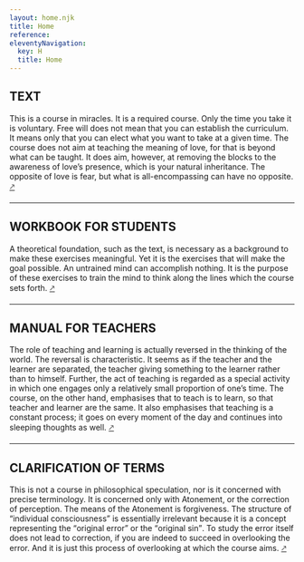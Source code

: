 ```yaml
---
layout: home.njk
title: Home
reference: 
eleventyNavigation:
  key: H
  title: Home
---
```


<main>

## TEXT

This is a course in miracles. 
It is a required course. 
Only the time you take it is voluntary. 
Free will does not mean that you can establish the curriculum. 
It means only that you can elect what you want to take at a given time. 
The course does not aim at teaching the meaning of love, for that is beyond what can be taught. 
It does aim, however, at removing the blocks to the awareness of love’s presence, which is your natural inheritance. 
The opposite of love is fear, but what is all-encompassing can have no opposite. 
[🡕](/text/)

***

## WORKBOOK FOR STUDENTS

A theoretical foundation, such as the text, is necessary as a background to make these exercises meaningful. 
Yet it is the exercises that will make the goal possible. 
An untrained mind can accomplish nothing. 
It is the purpose of these exercises to train the mind to think along the lines which the course sets forth. 
[🡕](/workbook/)

***

## MANUAL FOR TEACHERS

The role of teaching and learning is actually reversed in the thinking of the world. 
The reversal is characteristic. 
It seems as if the teacher and the learner are separated, the teacher giving something to the learner rather than to himself. 
Further, the act of teaching is regarded as a special activity in which one engages only a relatively small proportion of one’s time. 
The course, on the other hand, emphasises that to teach is to learn, so that teacher and learner are the same. 
It also emphasises that teaching is a constant process; it goes on every moment of the day and continues into sleeping thoughts as well. 
[🡕](/manual/)

***

## CLARIFICATION OF TERMS

This is not a course in philosophical speculation, nor is it concerned with precise terminology. 
It is concerned only with Atonement, or the correction of perception. 
The means of the Atonement is forgiveness. 
The structure of <q>individual consciousness</q> is essentially irrelevant because it is a concept representing the <q>original error</q> or the <q>original sin</q>.
To study the error itself does not lead to correction, if you are indeed to succeed in overlooking the error. 
And it is just this process of overlooking at which the course aims. 
[🡕](/clarification-of-terms/)

</main>